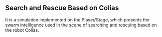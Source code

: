 ## Search and Rescue **Based on Colias**
It is a simulation implemented on the Player/Stage, which presents the swarm intelligence used in the scene of searching and rescuing based on the robot Colias.
